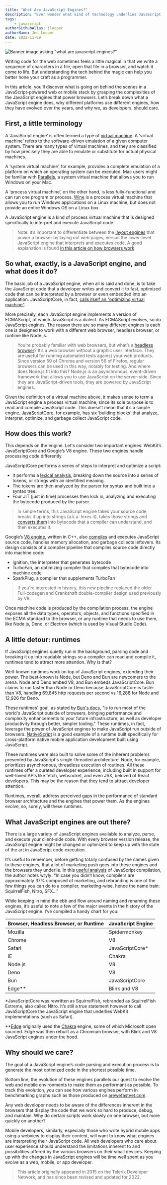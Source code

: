 ```yaml
---
title: "What Are JavaScript Engines?"
description: "Ever wonder what kind of technology underlies JavaScript, the language of the web? Learn about the history and evolution of JavaScript's core."
tags:
    - javascript
authorGithubAlias: jlooper
authorName: Jen Looper
date: 2022-11-09
---
```


![Banner image asking "what are javascript engines?"](images/banner.png)

Writing code for the web sometimes feels a little magical in that we write a sequence of characters in a file, open that file in a browser, and watch it come to life. But understanding the tech behind the magic can help you better hone your craft as a programmer. 

In this article, you'll discover what is going on behind the scenes in a JavaScript-powered web or mobile stack by grasping the complexities of the JavaScript engines that power browsers. Let’s break down what a JavaScript engine does, why different platforms use different engines, how they have evolved over the years, and why we, as developers, should care.

## First, a little terminology

A ‘JavaScript engine’ is often termed a type of [virtual machine](https://en.wikipedia.org/wiki/Virtual_machine). A ‘virtual machine’ refers to the software-driven emulation of a given computer system. There are many types of virtual machines, and they are classified by how precisely they are able to emulate or substitute for actual physical machines.

A ‘system virtual machine’, for example, provides a complete emulation of a platform on which an operating system can be executed. Mac users might be familiar with [Parallels](https://parallels.com), a system virtual machine that allows you to run Windows on your Mac.

A ‘process virtual machine’, on the other hand, is less fully-functional and can run one program or process. [Wine](https://winehq.com) is a process virtual machine that allows you to run Windows applications on a Linux machine, but does not provide an entire Windows OS on a Linux box.

A JavaScript engine is a kind of process virtual machine that is designed specifically to interpret and execute JavaScript code.

> Note: it’s important to differentiate between the [layout engines](https://en.wikipedia.org/wiki/Comparison_of_layout_engines_ECMAScript) that power a browser by laying out web pages, versus the lower-level JavaScript engine that interprets and executes code. A good explanation is found [in this article on how browsers work](https://web.dev/howbrowserswork/).

## So what, exactly, is a JavaScript engine, and what does it do?

The basic job of a JavaScript engine, when all is said and done, is to take the JavaScript code that a developer writes and convert it to fast, optimized code that can be interpreted by a browser or even embedded into an application. JavaScriptCore, in fact, [calls itself an “optimizing virtual machine”](http://trac.webkit.org/wiki/JavaScriptCore).

More precisely, each JavaScript engine implements a version of ECMAScript, of which JavaScript is a dialect. As ECMAScript evolves, so do JavaScript engines. The reason there are so many different engines is each one is designed to work with a different web browser, headless browser, or runtime like Node.js.

> You’re probably familiar with web browsers, but what’s a [headless browser](https://en.wikipedia.org/wiki/Headless_browser)? It’s a web browser without a graphic user interface. They are useful for running automated tests against your web products. Since version 59 of Chrome and version 56 of Firefox, regular browsers can be used in this way, notably for testing. And where does Node.js fit into this? Node.js is an asynchronous, event-driven framework that allows you to use JavaScript on the server-side. Since they are JavaScript-driven tools, they are powered by JavaScript engines.

Given the definition of a virtual machine above, it makes sense to term a JavaScript engine a process virtual machine, since its sole purpose is to read and compile JavaScript code. This doesn’t mean that it’s a simple engine. [JavaScriptCore](https://trac.webkit.org/wiki/JavaScriptCore), for example, has six ‘building blocks’ that analyze, interpret, optimize, and garbage collect JavaScript code.

## How does this work?

This depends on the engine. Let's consider two important engines: WebKit’s JavaScriptCore and Google’s V8 engine. These two engines handle processing code differently.

JavaScriptCore performs a series of steps to interpret and optimize a script:

- It performs a [lexical analysis](https://en.wikipedia.org/wiki/Lexical_analysis), breaking down the source into a series of tokens, or strings with an identified meaning.
- The tokens are then analyzed by the parser for syntax and built into a syntax tree.
- Four JIT (just in time) processes then kick in, analyzing and executing the bytecode produced by the parser.

>In simple terms, this JavaScript engine takes your source code, breaks it up into strings (a.k.a. lexes it), takes those strings and [converts them](https://en.wikipedia.org/wiki/Parse_tree) into bytecode that a compiler can understand, and then executes it.

Google’s [V8 engine](https://v8.dev/docs), written in C++, also [compiles](https://javascript.plainenglish.io/lets-understand-chrome-v8-compiler-workflow-parser-36941d0ff204) and executes JavaScript source code, handles memory allocation, and garbage collects leftovers. Its design consists of a compiler pipeline that compiles source code directly into machine code:

- Ignition, the interpreter that generates bytecode
- TurboFan, an optimizing compiler that compiles that bytecode into machine code
- SparkPlug, a compiler that supplements TurboFan

> If you're interested in history, this new pipeline replaced the older Full-codegen and Crankshaft double-compiler design used previously by V8. 

Once machine code is produced by the compilation process, the engine exposes all the data types, operators, objects, and functions specified in the ECMA standard to the browser, or any runtime that needs to use them, like Node.js, Deno, or Electron (which is used by Visual Studio Code).

## A little detour: runtimes

If JavaScript engines quietly run in the background, parsing code and breaking it up into readable strings so a compiler can read and compile it, runtimes tend to attract more attention. Why is that?

Well-known runtimes work on top of JavaScript engines, extending their power. The best-known is Node, but Deno and Bun are newcomers to the arena. Node and Deno embed V8, and Bun embeds JavaScriptCore. Bun claims to run faster than Node or Deno because JavaScriptCore is faster than V8, handling 69,845 http requests per second vs 16,288 for Node and 12,926 for Deno. 

These runtimes' goal, as stated by [Bun's docs](https://bun.sh/), "is to run most of the world's JavaScript outside of browsers, bringing performance and complexity enhancements to your future infrastructure, as well as developer productivity through better, simpler tooling." These runtimes, in fact, leverage the power of JavaScript engines to make JavaScript run outside of browsers. [NativeScript](https://nativescript.org) is a good example of a runtime built specifically for cross-platform native mobile application development built using JavaScript.

These runtimes were also built to solve some of the inherent problems presented by JavaScript's single-threaded architecture. Node, for example, prioritizes asynchronous, threadless execution of routines. All these runtimes offer a curated developer experience, including built in support for well-loved APIs like fetch, websocket, and even JSX, beloved of React developers. This may be the reason that they tend to attract developer attention.

Runtimes, overall, address perceived gaps in the performance of standard browser architecture and the engines that power them. As the engines evolve, so, surely, will these runtimes.

## What JavaScript engines are out there?

There is a large variety of JavaScript engines available to analyze, parse, and execute your client-side code. With every browser version release, the JavaScript engine might be changed or optimized to keep up with the state of the art in JavaScript code execution.

It’s useful to remember, before getting totally confused by the names given to these engines, that a lot of marketing push goes into these engines and the browsers they underlie. In this [useful analysis](http://wingolog.org/archives/2011/10/28/javascriptcore-the-webkit-js-implementation) of JavaScript compilation, the author notes wryly: “In case you didn’t know, compilers are approximately 37% composed of marketing, and rebranding is one of the few things you can do to a compiler, marketing-wise, hence the name train: SquirrelFish, Nitro, SFX...”

While keeping in mind the ebb and flow around naming and renaming these engines, it’s useful to note a few of the major events in the history of the JavaScript engine. I’ve compiled a handy chart for you:

| Browser, Headless Browser, or Runtime	| JavaScript Engine |
-- | --
Mozilla	| Spidermonkey
Chrome	| 	V8
Safari	| 	JavaScriptCore*
IE	| 	Chakra
Node.js	| 	V8
Deno | V8
Bun | JavaScriptCore
Edge** | Blink and V8


*JavaScriptCore was rewritten as SquirrelFish, rebranded as SquirrelFish Extreme, also called Nitro. It’s still a true statement however to call JavaScriptCore the JavaScript engine that underlies WebKit implementations (such as Safari).

**[Edge](https://en.wikipedia.org/wiki/Microsoft_Edge) originally used the [Chakra](https://github.com/chakra-core/ChakraCore) engine, some of which Microsoft open sourced. Edge was then rebuilt as a Chromium browser, with Blink and V8 JavaScript engines under the hood.

## Why should we care?

The goal of a JavaScript engine’s code parsing and execution process is to generate the most optimized code in the shortest possible time.

Bottom line, the evolution of these engines parallels our quest to evolve the web and mobile environments to make them as performant as possible. To track this evolution, you can see how various engines perform in benchmarking graphs such as those produced on [arewefastyet.com](https://arewefastyet.com).

Any web developer needs to be aware of the differences inherent in the browsers that display the code that we work so hard to produce, debug, and maintain. Why do certain scripts work slowly on one browser, but more quickly on another?

Mobile developers, similarly, especially those who write hybrid mobile apps using a webview to display their content, will want to know what engines are interpreting their JavaScript code. All web developers who care about user experience should understand the limitations inherent to and possibilities offered by the various browsers on their small devices. Keeping up with the changes in JavaScript engines will be time well spent as you evolve as a web, mobile, or app developer.

> This article originally appeared in 2015 on the Telerik Developer Network, and has since been revised and updated for 2022.
